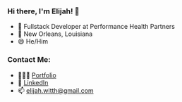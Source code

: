 ### Hi there, I'm Elijah! 👋

- 🌱 Fullstack Developer at Performance Health Partners
- 🐊 New Orleans, Louisiana
- 😄 He/Him

### Contact Me:
- 👨🏻‍💻 [Portfolio](https://www.elijahhensel.xyz)
- 🔗 [LinkedIn](https://www.linkedin.com/in/elijah-hensel-052095196/)
- 📫 elijah.witth@gmail.com

